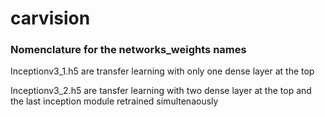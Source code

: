 # carvision


### Nomenclature for the networks_weights names

Inceptionv3_1.h5 are transfer learning with only one dense layer at the top

Inceptionv3_2.h5 are tansfer learning with two dense layer at the top and the last inception module retrained simultenaously

